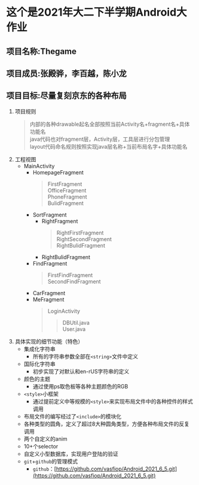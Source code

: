 # 这个是2021年大二下半学期Android大作业
## 项目名称:Thegame
## 项目成员:张殿骅，李百越，陈小龙
## 项目目标:尽量复刻京东的各种布局
1. 项目规则
    >内部的各种drawable起名全部按照当前Activity名+fragment名+具体功能名  
    >java代码也对fragment层，Activity层，工具层进行分包管理  
    >layout代码命名规则按照实现java层名称+当前布局名字+具体功能名  
2. 工程视图  
    - MainActivity  
        * HomepageFragment  
            >FirstFragment  
            >OfficeFragment  
            >PhoneFragment  
            >BulidFragment  
        * SortFragment    
            + RightFragment  
                >RightFirstFragment  
                RightSecondFragment  
                RightBulidFragment  
            + RightBulidFragment  
        * FindFragment  
            >FirstFindFragment  
            SecondFindFragment
        * CarFragment  
        * MeFragment  
            >LoginActivity
            >>DBUtil.java  
            User.java
3. 具体实现的细节功能（特色）  
    * 集成化字符串  
        - 所有的字符串参数全部在`<string>`文件中定义
    * 国际化字符串
        - 初步实现了对默认和en-rUS字符串的定义  
    * 颜色的主题
        - 通过使用ps取色板等各种主题颜色的RGB
    * `<style>`小框架
        - 通过提前定义中等规模的`<style>`来实现布局文件中的各种控件的样式调用
    * 布局文件的编写经过了`<include>`的模块化
    * 各种类型的圆角，定义了超过8大种圆角类型，方便各种布局文件的反复调用
    * 两个自定义的anim
    * 10+个selector
    * 自定义小型数据库，实现用户登陆的验证  
    * `git`+`github`的管理模式
        - `github`：[https://github.com/vasfiop/Android_2021_6_5.git](https://github.com/vasfiop/Android_2021_6_5.git)

